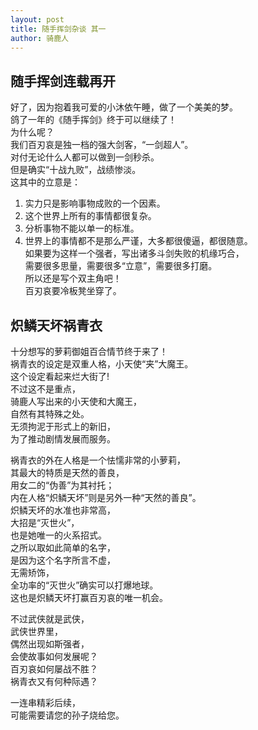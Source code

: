 ```yaml
---
layout: post
title: 随手挥剑杂谈 其一
author: 骑鹿人
---
```


## 随手挥剑连载再开

好了，因为抱着我可爱的小沐依午睡，做了一个美美的梦。<br>
鸽了一年的《随手挥剑》终于可以继续了！<br>
为什么呢？<br>
我们百刃哀是独一档的强大剑客，“一剑超人”。<br>
对付无论什么人都可以做到一剑秒杀。<br>
但是确实“十战九败”，战绩惨淡。<br>
这其中的立意是：
1. 实力只是影响事物成败的一个因素。
2. 这个世界上所有的事情都很复杂。
3. 分析事物不能以单一的标准。
4. 世界上的事情都不是那么严谨，大多都很傻逼，都很随意。<br>
如果要为这样一个强者，写出诸多斗剑失败的机缘巧合，<br>
需要很多思量，需要很多“立意”，需要很多打磨。<br>
所以还是写个双主角吧！<br>
百刃哀要冷板凳坐穿了。

## 炽鳞天坏祸青衣

十分想写的萝莉御姐百合情节终于来了！<br>
祸青衣的设定是双重人格，小天使“夹”大魔王。<br>
这个设定看起来烂大街了!<br>
不过这不是重点，<br>
骑鹿人写出来的小天使和大魔王，<br>
自然有其特殊之处。<br>
无须拘泥于形式上的新旧，<br>
为了推动剧情发展而服务。

祸青衣的外在人格是一个怯懦非常的小萝莉，<br>
其最大的特质是天然的善良，<br>
用女二的“伪善”为其衬托；<br>
内在人格“炽鳞天坏”则是另外一种“天然的善良”。<br>
炽鳞天坏的水准也非常高，<br>
大招是“灭世火”，<br>
也是她唯一的火系招式。<br>
之所以取如此简单的名字，<br>
是因为这个名字所言不虚，<br>
无需矫饰，<br>
全功率的“灭世火”确实可以打爆地球。<br>
这也是炽鳞天坏打赢百刃哀的唯一机会。

不过武侠就是武侠，<br>
武侠世界里，<br>
偶然出现如斯强者，<br>
会使故事如何发展呢？<br>
百刃哀如何屡战不胜？<br>
祸青衣又有何种际遇？

一连串精彩后续，<br>
可能需要请您的孙子烧给您。

